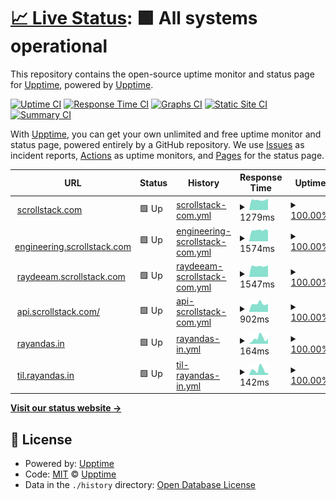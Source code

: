 # [📈 Live Status](https://rayandas.github.io/uptime): <!--live status--> **🟩 All systems operational**

This repository contains the open-source uptime monitor and status page for [Upptime](https://upptime.js.org), powered by [Upptime](https://github.com/upptime/upptime).

[![Uptime CI](https://github.com/koj-co/upptime/workflows/Uptime%20CI/badge.svg)](https://github.com/koj-co/upptime/actions?query=workflow%3A%22Uptime+CI%22)
[![Response Time CI](https://github.com/koj-co/upptime/workflows/Response%20Time%20CI/badge.svg)](https://github.com/koj-co/upptime/actions?query=workflow%3A%22Response+Time+CI%22)
[![Graphs CI](https://github.com/koj-co/upptime/workflows/Graphs%20CI/badge.svg)](https://github.com/koj-co/upptime/actions?query=workflow%3A%22Graphs+CI%22)
[![Static Site CI](https://github.com/koj-co/upptime/workflows/Static%20Site%20CI/badge.svg)](https://github.com/koj-co/upptime/actions?query=workflow%3A%22Static+Site+CI%22)
[![Summary CI](https://github.com/koj-co/upptime/workflows/Summary%20CI/badge.svg)](https://github.com/koj-co/upptime/actions?query=workflow%3A%22Summary+CI%22)

With [Upptime](https://upptime.js.org), you can get your own unlimited and free uptime monitor and status page, powered entirely by a GitHub repository. We use [Issues](https://github.com/upptime/upptime/issues) as incident reports, [Actions](https://github.com/upptime/upptime/actions) as uptime monitors, and [Pages](https://uptime) for the status page.

<!--start: status pages-->
<!-- This summary is generated by Upptime (https://github.com/upptime/upptime) -->
<!-- Do not edit this manually, your changes will be overwritten -->
<!-- prettier-ignore -->
| URL | Status | History | Response Time | Uptime |
| --- | ------ | ------- | ------------- | ------ |
| <img alt="" src="https://favicons.githubusercontent.com/www.scrollstack.com" height="13"> [scrollstack.com](https://www.scrollstack.com/) | 🟩 Up | [scrollstack-com.yml](https://github.com/rayandas/uptime/commits/master/history/scrollstack-com.yml) | <details><summary><img alt="Response time graph" src="./graphs/scrollstack-com/response-time-week.png" height="20"> 1279ms</summary><br><a href="https://rayandas.github.io/uptime/history/scrollstack-com"><img alt="Response time 1260" src="https://img.shields.io/endpoint?url=https%3A%2F%2Fraw.githubusercontent.com%2Frayandas%2Fuptime%2Fmaster%2Fapi%2Fscrollstack-com%2Fresponse-time.json"></a><br><a href="https://rayandas.github.io/uptime/history/scrollstack-com"><img alt="24-hour response time 1393" src="https://img.shields.io/endpoint?url=https%3A%2F%2Fraw.githubusercontent.com%2Frayandas%2Fuptime%2Fmaster%2Fapi%2Fscrollstack-com%2Fresponse-time-day.json"></a><br><a href="https://rayandas.github.io/uptime/history/scrollstack-com"><img alt="7-day response time 1279" src="https://img.shields.io/endpoint?url=https%3A%2F%2Fraw.githubusercontent.com%2Frayandas%2Fuptime%2Fmaster%2Fapi%2Fscrollstack-com%2Fresponse-time-week.json"></a><br><a href="https://rayandas.github.io/uptime/history/scrollstack-com"><img alt="30-day response time 1260" src="https://img.shields.io/endpoint?url=https%3A%2F%2Fraw.githubusercontent.com%2Frayandas%2Fuptime%2Fmaster%2Fapi%2Fscrollstack-com%2Fresponse-time-month.json"></a><br><a href="https://rayandas.github.io/uptime/history/scrollstack-com"><img alt="1-year response time 1260" src="https://img.shields.io/endpoint?url=https%3A%2F%2Fraw.githubusercontent.com%2Frayandas%2Fuptime%2Fmaster%2Fapi%2Fscrollstack-com%2Fresponse-time-year.json"></a></details> | <details><summary><a href="https://rayandas.github.io/uptime/history/scrollstack-com">100.00%</a></summary><a href="https://rayandas.github.io/uptime/history/scrollstack-com"><img alt="All-time uptime 100.00%" src="https://img.shields.io/endpoint?url=https%3A%2F%2Fraw.githubusercontent.com%2Frayandas%2Fuptime%2Fmaster%2Fapi%2Fscrollstack-com%2Fuptime.json"></a><br><a href="https://rayandas.github.io/uptime/history/scrollstack-com"><img alt="24-hour uptime 100.00%" src="https://img.shields.io/endpoint?url=https%3A%2F%2Fraw.githubusercontent.com%2Frayandas%2Fuptime%2Fmaster%2Fapi%2Fscrollstack-com%2Fuptime-day.json"></a><br><a href="https://rayandas.github.io/uptime/history/scrollstack-com"><img alt="7-day uptime 100.00%" src="https://img.shields.io/endpoint?url=https%3A%2F%2Fraw.githubusercontent.com%2Frayandas%2Fuptime%2Fmaster%2Fapi%2Fscrollstack-com%2Fuptime-week.json"></a><br><a href="https://rayandas.github.io/uptime/history/scrollstack-com"><img alt="30-day uptime 100.00%" src="https://img.shields.io/endpoint?url=https%3A%2F%2Fraw.githubusercontent.com%2Frayandas%2Fuptime%2Fmaster%2Fapi%2Fscrollstack-com%2Fuptime-month.json"></a><br><a href="https://rayandas.github.io/uptime/history/scrollstack-com"><img alt="1-year uptime 100.00%" src="https://img.shields.io/endpoint?url=https%3A%2F%2Fraw.githubusercontent.com%2Frayandas%2Fuptime%2Fmaster%2Fapi%2Fscrollstack-com%2Fuptime-year.json"></a></details>
| <img alt="" src="https://favicons.githubusercontent.com/engineering.scrollstack.com" height="13"> [engineering.scrollstack.com](https://engineering.scrollstack.com/) | 🟩 Up | [engineering-scrollstack-com.yml](https://github.com/rayandas/uptime/commits/master/history/engineering-scrollstack-com.yml) | <details><summary><img alt="Response time graph" src="./graphs/engineering-scrollstack-com/response-time-week.png" height="20"> 1574ms</summary><br><a href="https://rayandas.github.io/uptime/history/engineering-scrollstack-com"><img alt="Response time 1560" src="https://img.shields.io/endpoint?url=https%3A%2F%2Fraw.githubusercontent.com%2Frayandas%2Fuptime%2Fmaster%2Fapi%2Fengineering-scrollstack-com%2Fresponse-time.json"></a><br><a href="https://rayandas.github.io/uptime/history/engineering-scrollstack-com"><img alt="24-hour response time 1551" src="https://img.shields.io/endpoint?url=https%3A%2F%2Fraw.githubusercontent.com%2Frayandas%2Fuptime%2Fmaster%2Fapi%2Fengineering-scrollstack-com%2Fresponse-time-day.json"></a><br><a href="https://rayandas.github.io/uptime/history/engineering-scrollstack-com"><img alt="7-day response time 1574" src="https://img.shields.io/endpoint?url=https%3A%2F%2Fraw.githubusercontent.com%2Frayandas%2Fuptime%2Fmaster%2Fapi%2Fengineering-scrollstack-com%2Fresponse-time-week.json"></a><br><a href="https://rayandas.github.io/uptime/history/engineering-scrollstack-com"><img alt="30-day response time 1560" src="https://img.shields.io/endpoint?url=https%3A%2F%2Fraw.githubusercontent.com%2Frayandas%2Fuptime%2Fmaster%2Fapi%2Fengineering-scrollstack-com%2Fresponse-time-month.json"></a><br><a href="https://rayandas.github.io/uptime/history/engineering-scrollstack-com"><img alt="1-year response time 1560" src="https://img.shields.io/endpoint?url=https%3A%2F%2Fraw.githubusercontent.com%2Frayandas%2Fuptime%2Fmaster%2Fapi%2Fengineering-scrollstack-com%2Fresponse-time-year.json"></a></details> | <details><summary><a href="https://rayandas.github.io/uptime/history/engineering-scrollstack-com">100.00%</a></summary><a href="https://rayandas.github.io/uptime/history/engineering-scrollstack-com"><img alt="All-time uptime 100.00%" src="https://img.shields.io/endpoint?url=https%3A%2F%2Fraw.githubusercontent.com%2Frayandas%2Fuptime%2Fmaster%2Fapi%2Fengineering-scrollstack-com%2Fuptime.json"></a><br><a href="https://rayandas.github.io/uptime/history/engineering-scrollstack-com"><img alt="24-hour uptime 100.00%" src="https://img.shields.io/endpoint?url=https%3A%2F%2Fraw.githubusercontent.com%2Frayandas%2Fuptime%2Fmaster%2Fapi%2Fengineering-scrollstack-com%2Fuptime-day.json"></a><br><a href="https://rayandas.github.io/uptime/history/engineering-scrollstack-com"><img alt="7-day uptime 100.00%" src="https://img.shields.io/endpoint?url=https%3A%2F%2Fraw.githubusercontent.com%2Frayandas%2Fuptime%2Fmaster%2Fapi%2Fengineering-scrollstack-com%2Fuptime-week.json"></a><br><a href="https://rayandas.github.io/uptime/history/engineering-scrollstack-com"><img alt="30-day uptime 100.00%" src="https://img.shields.io/endpoint?url=https%3A%2F%2Fraw.githubusercontent.com%2Frayandas%2Fuptime%2Fmaster%2Fapi%2Fengineering-scrollstack-com%2Fuptime-month.json"></a><br><a href="https://rayandas.github.io/uptime/history/engineering-scrollstack-com"><img alt="1-year uptime 100.00%" src="https://img.shields.io/endpoint?url=https%3A%2F%2Fraw.githubusercontent.com%2Frayandas%2Fuptime%2Fmaster%2Fapi%2Fengineering-scrollstack-com%2Fuptime-year.json"></a></details>
| <img alt="" src="https://favicons.githubusercontent.com/raydeeam.scrollstack.com" height="13"> [raydeeam.scrollstack.com](https://raydeeam.scrollstack.com/) | 🟩 Up | [raydeeam-scrollstack-com.yml](https://github.com/rayandas/uptime/commits/master/history/raydeeam-scrollstack-com.yml) | <details><summary><img alt="Response time graph" src="./graphs/raydeeam-scrollstack-com/response-time-week.png" height="20"> 1547ms</summary><br><a href="https://rayandas.github.io/uptime/history/raydeeam-scrollstack-com"><img alt="Response time 1545" src="https://img.shields.io/endpoint?url=https%3A%2F%2Fraw.githubusercontent.com%2Frayandas%2Fuptime%2Fmaster%2Fapi%2Fraydeeam-scrollstack-com%2Fresponse-time.json"></a><br><a href="https://rayandas.github.io/uptime/history/raydeeam-scrollstack-com"><img alt="24-hour response time 1728" src="https://img.shields.io/endpoint?url=https%3A%2F%2Fraw.githubusercontent.com%2Frayandas%2Fuptime%2Fmaster%2Fapi%2Fraydeeam-scrollstack-com%2Fresponse-time-day.json"></a><br><a href="https://rayandas.github.io/uptime/history/raydeeam-scrollstack-com"><img alt="7-day response time 1547" src="https://img.shields.io/endpoint?url=https%3A%2F%2Fraw.githubusercontent.com%2Frayandas%2Fuptime%2Fmaster%2Fapi%2Fraydeeam-scrollstack-com%2Fresponse-time-week.json"></a><br><a href="https://rayandas.github.io/uptime/history/raydeeam-scrollstack-com"><img alt="30-day response time 1545" src="https://img.shields.io/endpoint?url=https%3A%2F%2Fraw.githubusercontent.com%2Frayandas%2Fuptime%2Fmaster%2Fapi%2Fraydeeam-scrollstack-com%2Fresponse-time-month.json"></a><br><a href="https://rayandas.github.io/uptime/history/raydeeam-scrollstack-com"><img alt="1-year response time 1545" src="https://img.shields.io/endpoint?url=https%3A%2F%2Fraw.githubusercontent.com%2Frayandas%2Fuptime%2Fmaster%2Fapi%2Fraydeeam-scrollstack-com%2Fresponse-time-year.json"></a></details> | <details><summary><a href="https://rayandas.github.io/uptime/history/raydeeam-scrollstack-com">100.00%</a></summary><a href="https://rayandas.github.io/uptime/history/raydeeam-scrollstack-com"><img alt="All-time uptime 100.00%" src="https://img.shields.io/endpoint?url=https%3A%2F%2Fraw.githubusercontent.com%2Frayandas%2Fuptime%2Fmaster%2Fapi%2Fraydeeam-scrollstack-com%2Fuptime.json"></a><br><a href="https://rayandas.github.io/uptime/history/raydeeam-scrollstack-com"><img alt="24-hour uptime 100.00%" src="https://img.shields.io/endpoint?url=https%3A%2F%2Fraw.githubusercontent.com%2Frayandas%2Fuptime%2Fmaster%2Fapi%2Fraydeeam-scrollstack-com%2Fuptime-day.json"></a><br><a href="https://rayandas.github.io/uptime/history/raydeeam-scrollstack-com"><img alt="7-day uptime 100.00%" src="https://img.shields.io/endpoint?url=https%3A%2F%2Fraw.githubusercontent.com%2Frayandas%2Fuptime%2Fmaster%2Fapi%2Fraydeeam-scrollstack-com%2Fuptime-week.json"></a><br><a href="https://rayandas.github.io/uptime/history/raydeeam-scrollstack-com"><img alt="30-day uptime 100.00%" src="https://img.shields.io/endpoint?url=https%3A%2F%2Fraw.githubusercontent.com%2Frayandas%2Fuptime%2Fmaster%2Fapi%2Fraydeeam-scrollstack-com%2Fuptime-month.json"></a><br><a href="https://rayandas.github.io/uptime/history/raydeeam-scrollstack-com"><img alt="1-year uptime 100.00%" src="https://img.shields.io/endpoint?url=https%3A%2F%2Fraw.githubusercontent.com%2Frayandas%2Fuptime%2Fmaster%2Fapi%2Fraydeeam-scrollstack-com%2Fuptime-year.json"></a></details>
| <img alt="" src="https://favicons.githubusercontent.com/api.scrollstack.com" height="13"> [api.scrollstack.com/](https://api.scrollstack.com/api/w/echo/uptime) | 🟩 Up | [api-scrollstack-com.yml](https://github.com/rayandas/uptime/commits/master/history/api-scrollstack-com.yml) | <details><summary><img alt="Response time graph" src="./graphs/api-scrollstack-com/response-time-week.png" height="20"> 902ms</summary><br><a href="https://rayandas.github.io/uptime/history/api-scrollstack-com"><img alt="Response time 905" src="https://img.shields.io/endpoint?url=https%3A%2F%2Fraw.githubusercontent.com%2Frayandas%2Fuptime%2Fmaster%2Fapi%2Fapi-scrollstack-com%2Fresponse-time.json"></a><br><a href="https://rayandas.github.io/uptime/history/api-scrollstack-com"><img alt="24-hour response time 846" src="https://img.shields.io/endpoint?url=https%3A%2F%2Fraw.githubusercontent.com%2Frayandas%2Fuptime%2Fmaster%2Fapi%2Fapi-scrollstack-com%2Fresponse-time-day.json"></a><br><a href="https://rayandas.github.io/uptime/history/api-scrollstack-com"><img alt="7-day response time 902" src="https://img.shields.io/endpoint?url=https%3A%2F%2Fraw.githubusercontent.com%2Frayandas%2Fuptime%2Fmaster%2Fapi%2Fapi-scrollstack-com%2Fresponse-time-week.json"></a><br><a href="https://rayandas.github.io/uptime/history/api-scrollstack-com"><img alt="30-day response time 905" src="https://img.shields.io/endpoint?url=https%3A%2F%2Fraw.githubusercontent.com%2Frayandas%2Fuptime%2Fmaster%2Fapi%2Fapi-scrollstack-com%2Fresponse-time-month.json"></a><br><a href="https://rayandas.github.io/uptime/history/api-scrollstack-com"><img alt="1-year response time 905" src="https://img.shields.io/endpoint?url=https%3A%2F%2Fraw.githubusercontent.com%2Frayandas%2Fuptime%2Fmaster%2Fapi%2Fapi-scrollstack-com%2Fresponse-time-year.json"></a></details> | <details><summary><a href="https://rayandas.github.io/uptime/history/api-scrollstack-com">100.00%</a></summary><a href="https://rayandas.github.io/uptime/history/api-scrollstack-com"><img alt="All-time uptime 100.00%" src="https://img.shields.io/endpoint?url=https%3A%2F%2Fraw.githubusercontent.com%2Frayandas%2Fuptime%2Fmaster%2Fapi%2Fapi-scrollstack-com%2Fuptime.json"></a><br><a href="https://rayandas.github.io/uptime/history/api-scrollstack-com"><img alt="24-hour uptime 100.00%" src="https://img.shields.io/endpoint?url=https%3A%2F%2Fraw.githubusercontent.com%2Frayandas%2Fuptime%2Fmaster%2Fapi%2Fapi-scrollstack-com%2Fuptime-day.json"></a><br><a href="https://rayandas.github.io/uptime/history/api-scrollstack-com"><img alt="7-day uptime 100.00%" src="https://img.shields.io/endpoint?url=https%3A%2F%2Fraw.githubusercontent.com%2Frayandas%2Fuptime%2Fmaster%2Fapi%2Fapi-scrollstack-com%2Fuptime-week.json"></a><br><a href="https://rayandas.github.io/uptime/history/api-scrollstack-com"><img alt="30-day uptime 100.00%" src="https://img.shields.io/endpoint?url=https%3A%2F%2Fraw.githubusercontent.com%2Frayandas%2Fuptime%2Fmaster%2Fapi%2Fapi-scrollstack-com%2Fuptime-month.json"></a><br><a href="https://rayandas.github.io/uptime/history/api-scrollstack-com"><img alt="1-year uptime 100.00%" src="https://img.shields.io/endpoint?url=https%3A%2F%2Fraw.githubusercontent.com%2Frayandas%2Fuptime%2Fmaster%2Fapi%2Fapi-scrollstack-com%2Fuptime-year.json"></a></details>
| <img alt="" src="https://favicons.githubusercontent.com/rayandas.in" height="13"> [rayandas.in](https://rayandas.in) | 🟩 Up | [rayandas-in.yml](https://github.com/rayandas/uptime/commits/master/history/rayandas-in.yml) | <details><summary><img alt="Response time graph" src="./graphs/rayandas-in/response-time-week.png" height="20"> 164ms</summary><br><a href="https://rayandas.github.io/uptime/history/rayandas-in"><img alt="Response time 128" src="https://img.shields.io/endpoint?url=https%3A%2F%2Fraw.githubusercontent.com%2Frayandas%2Fuptime%2Fmaster%2Fapi%2Frayandas-in%2Fresponse-time.json"></a><br><a href="https://rayandas.github.io/uptime/history/rayandas-in"><img alt="24-hour response time 184" src="https://img.shields.io/endpoint?url=https%3A%2F%2Fraw.githubusercontent.com%2Frayandas%2Fuptime%2Fmaster%2Fapi%2Frayandas-in%2Fresponse-time-day.json"></a><br><a href="https://rayandas.github.io/uptime/history/rayandas-in"><img alt="7-day response time 164" src="https://img.shields.io/endpoint?url=https%3A%2F%2Fraw.githubusercontent.com%2Frayandas%2Fuptime%2Fmaster%2Fapi%2Frayandas-in%2Fresponse-time-week.json"></a><br><a href="https://rayandas.github.io/uptime/history/rayandas-in"><img alt="30-day response time 128" src="https://img.shields.io/endpoint?url=https%3A%2F%2Fraw.githubusercontent.com%2Frayandas%2Fuptime%2Fmaster%2Fapi%2Frayandas-in%2Fresponse-time-month.json"></a><br><a href="https://rayandas.github.io/uptime/history/rayandas-in"><img alt="1-year response time 128" src="https://img.shields.io/endpoint?url=https%3A%2F%2Fraw.githubusercontent.com%2Frayandas%2Fuptime%2Fmaster%2Fapi%2Frayandas-in%2Fresponse-time-year.json"></a></details> | <details><summary><a href="https://rayandas.github.io/uptime/history/rayandas-in">100.00%</a></summary><a href="https://rayandas.github.io/uptime/history/rayandas-in"><img alt="All-time uptime 100.00%" src="https://img.shields.io/endpoint?url=https%3A%2F%2Fraw.githubusercontent.com%2Frayandas%2Fuptime%2Fmaster%2Fapi%2Frayandas-in%2Fuptime.json"></a><br><a href="https://rayandas.github.io/uptime/history/rayandas-in"><img alt="24-hour uptime 100.00%" src="https://img.shields.io/endpoint?url=https%3A%2F%2Fraw.githubusercontent.com%2Frayandas%2Fuptime%2Fmaster%2Fapi%2Frayandas-in%2Fuptime-day.json"></a><br><a href="https://rayandas.github.io/uptime/history/rayandas-in"><img alt="7-day uptime 100.00%" src="https://img.shields.io/endpoint?url=https%3A%2F%2Fraw.githubusercontent.com%2Frayandas%2Fuptime%2Fmaster%2Fapi%2Frayandas-in%2Fuptime-week.json"></a><br><a href="https://rayandas.github.io/uptime/history/rayandas-in"><img alt="30-day uptime 100.00%" src="https://img.shields.io/endpoint?url=https%3A%2F%2Fraw.githubusercontent.com%2Frayandas%2Fuptime%2Fmaster%2Fapi%2Frayandas-in%2Fuptime-month.json"></a><br><a href="https://rayandas.github.io/uptime/history/rayandas-in"><img alt="1-year uptime 100.00%" src="https://img.shields.io/endpoint?url=https%3A%2F%2Fraw.githubusercontent.com%2Frayandas%2Fuptime%2Fmaster%2Fapi%2Frayandas-in%2Fuptime-year.json"></a></details>
| <img alt="" src="https://favicons.githubusercontent.com/til.rayandas.in" height="13"> [til.rayandas.in](https://til.rayandas.in) | 🟩 Up | [til-rayandas-in.yml](https://github.com/rayandas/uptime/commits/master/history/til-rayandas-in.yml) | <details><summary><img alt="Response time graph" src="./graphs/til-rayandas-in/response-time-week.png" height="20"> 142ms</summary><br><a href="https://rayandas.github.io/uptime/history/til-rayandas-in"><img alt="Response time 130" src="https://img.shields.io/endpoint?url=https%3A%2F%2Fraw.githubusercontent.com%2Frayandas%2Fuptime%2Fmaster%2Fapi%2Ftil-rayandas-in%2Fresponse-time.json"></a><br><a href="https://rayandas.github.io/uptime/history/til-rayandas-in"><img alt="24-hour response time 185" src="https://img.shields.io/endpoint?url=https%3A%2F%2Fraw.githubusercontent.com%2Frayandas%2Fuptime%2Fmaster%2Fapi%2Ftil-rayandas-in%2Fresponse-time-day.json"></a><br><a href="https://rayandas.github.io/uptime/history/til-rayandas-in"><img alt="7-day response time 142" src="https://img.shields.io/endpoint?url=https%3A%2F%2Fraw.githubusercontent.com%2Frayandas%2Fuptime%2Fmaster%2Fapi%2Ftil-rayandas-in%2Fresponse-time-week.json"></a><br><a href="https://rayandas.github.io/uptime/history/til-rayandas-in"><img alt="30-day response time 130" src="https://img.shields.io/endpoint?url=https%3A%2F%2Fraw.githubusercontent.com%2Frayandas%2Fuptime%2Fmaster%2Fapi%2Ftil-rayandas-in%2Fresponse-time-month.json"></a><br><a href="https://rayandas.github.io/uptime/history/til-rayandas-in"><img alt="1-year response time 130" src="https://img.shields.io/endpoint?url=https%3A%2F%2Fraw.githubusercontent.com%2Frayandas%2Fuptime%2Fmaster%2Fapi%2Ftil-rayandas-in%2Fresponse-time-year.json"></a></details> | <details><summary><a href="https://rayandas.github.io/uptime/history/til-rayandas-in">100.00%</a></summary><a href="https://rayandas.github.io/uptime/history/til-rayandas-in"><img alt="All-time uptime 100.00%" src="https://img.shields.io/endpoint?url=https%3A%2F%2Fraw.githubusercontent.com%2Frayandas%2Fuptime%2Fmaster%2Fapi%2Ftil-rayandas-in%2Fuptime.json"></a><br><a href="https://rayandas.github.io/uptime/history/til-rayandas-in"><img alt="24-hour uptime 100.00%" src="https://img.shields.io/endpoint?url=https%3A%2F%2Fraw.githubusercontent.com%2Frayandas%2Fuptime%2Fmaster%2Fapi%2Ftil-rayandas-in%2Fuptime-day.json"></a><br><a href="https://rayandas.github.io/uptime/history/til-rayandas-in"><img alt="7-day uptime 100.00%" src="https://img.shields.io/endpoint?url=https%3A%2F%2Fraw.githubusercontent.com%2Frayandas%2Fuptime%2Fmaster%2Fapi%2Ftil-rayandas-in%2Fuptime-week.json"></a><br><a href="https://rayandas.github.io/uptime/history/til-rayandas-in"><img alt="30-day uptime 100.00%" src="https://img.shields.io/endpoint?url=https%3A%2F%2Fraw.githubusercontent.com%2Frayandas%2Fuptime%2Fmaster%2Fapi%2Ftil-rayandas-in%2Fuptime-month.json"></a><br><a href="https://rayandas.github.io/uptime/history/til-rayandas-in"><img alt="1-year uptime 100.00%" src="https://img.shields.io/endpoint?url=https%3A%2F%2Fraw.githubusercontent.com%2Frayandas%2Fuptime%2Fmaster%2Fapi%2Ftil-rayandas-in%2Fuptime-year.json"></a></details>

<!--end: status pages-->

[**Visit our status website →**](https://rayandas.github.io/uptime)

## 📄 License

- Powered by: [Upptime](https://github.com/upptime/upptime)
- Code: [MIT](./LICENSE) © [Upptime](https://upptime.js.org)
- Data in the `./history` directory: [Open Database License](https://opendatacommons.org/licenses/odbl/1-0/)
